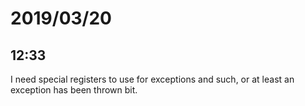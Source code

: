 # 2019/03/20

## 12:33

I need special registers to use for exceptions and such, or at least an
exception has been thrown bit.
